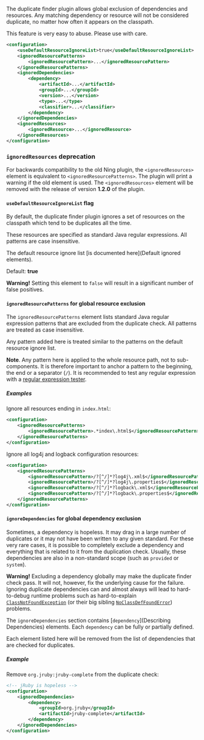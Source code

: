 The duplicate finder plugin allows global exclusion of dependencies
and resources. Any matching dependency or resource will not be considered 
duplicate, no matter how often it appears on the classpath.

This feature is very easy to abuse. Please use with care.

```xml
<configuration>
    <useDefaultResourceIgnoreList>true</useDefaultResourceIgnoreList>
    <ignoredResourcePatterns>
        <ignoredResourcePattern>...</ignoredResourcePattern>
    </ignoredResourcePatterns>
    <ignoredDependencies>
        <dependency>
            <artifactId>...</artifactId>
            <groupId>...</groupId>
            <version>...</version>
            <type>...</type>
            <classifier>...</classifier>
        </dependency>
    </ignoredDependencies>
    <ignoredResources>
        <ignoredResource>...</ignoredResource>
    </ignoredResources>
</configuration>
```

### `ignoredResources` deprecation

For backwards compatibility to the old Ning plugin, the
`<ignoredResources>` element is equivalent to
`<ignoredResourcePatterns>`. The plugin will print a warning if the
old element is used. The `<ignoredResources>` element will be removed
with the release of version **1.2.0** of the plugin.

#### `useDefaultResourceIgnoreList` flag

By default, the duplicate finder plugin ignores a set of resources on
the classpath which tend to be duplicates all the time. 

These resources are specified as standard Java regular expressions. All patterns are case insensitive.

The default resource ignore list [is documented here](Default ignored elements).

Default: **true**

**Warning!** Setting this element to `false` will result in a significant number of false positives.

#### `ignoredResourcePatterns` for global resource exclusion

The `ignoredResourcePatterns` element lists standard Java regular expression patterns that are excluded from the duplicate check. All patterns are treated as case insensitive.

Any pattern added here is treated similar to the patterns on the default resource ignore list.

**Note**. Any pattern here is applied to the whole resource path, not
  to sub-components. It is therefore important to anchor a pattern to
  the beginning, the end or a separator (`/`). It is recommended to
  test any regular expression with a
  [regular expression tester](http://www.regexplanet.com/advanced/java/index.html).

##### Examples

Ignore all resources ending in `index.html`:

```xml
<configuration>
    <ignoredResourcePatterns>
        <ignoredResourcePattern>.*index\.html$</ignoredResourcePattern>
    </ignoredResourcePatterns>
</configuration>
```
Ignore all log4j and logback configuration resources:

```xml
<configuration>
    <ignoredResourcePatterns>
        <ignoredResourcePattern>/?[^/]*?log4j\.xml$</ignoredResourcePattern>
        <ignoredResourcePattern>/?[^/]*?log4j\.properties$</ignoredResourcePattern>
        <ignoredResourcePattern>/?[^/]*?logback\.xml$</ignoredResourcePattern>
        <ignoredResourcePattern>/?[^/]*?logback\.properties$</ignoredResourcePattern>
    </ignoredResourcePatterns>
</configuration>
```


#### `ignoreDependencies` for global dependency exclusion

Sometimes, a dependency is hopeless. It may drag in a large number of
duplicates or it may not have been written to any given standard. For
these very rare cases, it is possible to completely exclude a
dependency and everything that is related to it from the duplication
check. Usually, these dependencies are also in a non-standard scope
(such as `provided` or `system`).

**Warning!** Excluding a dependency globally may make the duplicate
  finder check pass. It will not, however, fix the underlying cause
  for the failure. Ignoring duplicate dependencies can and almost
  always will lead to hard-to-debug runtime problems such as
  hard-to-explain
  [`ClassNotFoundException`](http://docs.oracle.com/javase/8/docs/api/java/lang/ClassNotFoundException.html)
  (or their big sibling
  [`NoClassDefFoundError`](http://docs.oracle.com/javase/8/docs/api/java/lang/NoClassDefFoundError.html))
  problems.

The `ignoreDependencies` section contains [`dependency`](Describing
Dependencies) elements. Each `dependency` can be fully or partially
defined.

Each element listed here will be removed from the list of dependencies
that are checked for duplicates.

##### Example

Remove `org.jruby:jruby-complete` from the duplicate check:

```xml
<!-- jRuby is hopeless -->
<configuration>
    <ignoredDependencies>
        <dependency>
            <groupId>org.jruby</groupId>
            <artifactId>jruby-complete</artifactId>
        </dependency>
    </ignoredDependencies>
</configuration>
```
